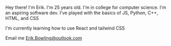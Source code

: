Hey there! I'm Erik.
I'm 25 years old.
I'm in college for computer science.
I'm an aspiring software dev.
I've played with the basics of JS, Python, C++, HTML, and CSS

I'm currently learning how to use React and tailwind CSS

Email me Erik.Bowling@outlook.com
